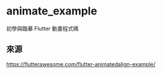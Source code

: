 # animate_example

初學與臨摹 Flutter 動畫程式碼

## 來源

https://flutterawesome.com/flutter-animatedalign-example/
